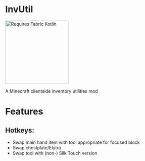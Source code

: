 # InvUtil
[<img src="https://i.imgur.com/c1DH9VL.png" alt="Requires Fabric Kotlin" width=200>](https://minecraft.curseforge.com/projects/fabric-language-kotlin)

A Minecraft clientside inventory utilities mod 

# Features
## Hotkeys:
- Swap main hand item with tool appropriate for focused block
- Swap chestplate/Elytra
- Swap tool with (non-) Silk Touch version
